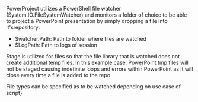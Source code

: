 PowerProject utilizes a PowerShell file watcher (System.IO.FileSystemWatcher) and monitors a folder of choice to be able to project a PowerPoint presentation by simply dropping a file into it'srepository:

* $watcher.Path: Path to folder where files are watched
* $LogPath: Path to logs of session

Stage is utilized for files so that the file library that is watched does not create additional temp files. In this example case, PowerPoint tmp files will not be staged causing indefinite loops and errors within PowerPoint as it will close every time a file is added to the repo

File types can be specified as to be watched depending on use case of script}
